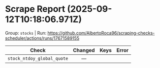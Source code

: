 # Scrape Report (2025-09-12T10:18:06.971Z)

Group: `stocks`  |  Run: https://github.com/AlbertoRoca96/scraping-checks-scheduler/actions/runs/17671589155

| Check | Changed | Keys | Error |
|---|:---:|:--|:--|
| `stock_ntdoy_global_quote` | — |  |  |
